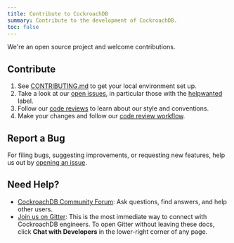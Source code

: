 ```yaml
---
title: Contribute to CockroachDB
summary: Contribute to the development of CockroachDB.
toc: false
---
```


We're an open source project and welcome contributions. 

## Contribute

1. See [CONTRIBUTING.md](https://github.com/cockroachdb/cockroach/blob/master/CONTRIBUTING.md) to get your local environment set up. 
2. Take a look at our [open issues](https://github.com/cockroachdb/cockroach/issues/), in particular those with the [helpwanted](https://github.com/cockroachdb/cockroach/labels/helpwanted) label.
3. Follow our [code reviews](https://github.com/cockroachdb/cockroach/pulls) to learn about our style and conventions.
4. Make your changes and follow our [code review workflow](https://github.com/cockroachdb/cockroach/blob/master/CONTRIBUTING.md#code-review-workflow).

## Report a Bug

For filing bugs, suggesting improvements, or requesting new features, help us out by [opening an issue](https://github.com/cockroachdb/cockroach/issues/new).

## Need Help?

- [CockroachDB Community Forum](https://forum.cockroachlabs.com): Ask questions, find answers, and help other users.
- [Join us on Gitter](https://gitter.im/cockroachdb/cockroach): This is the most immediate way to connect with CockroachDB engineers. To open Gitter without leaving these docs, click **Chat with Developers** in the lower-right corner of any page.
